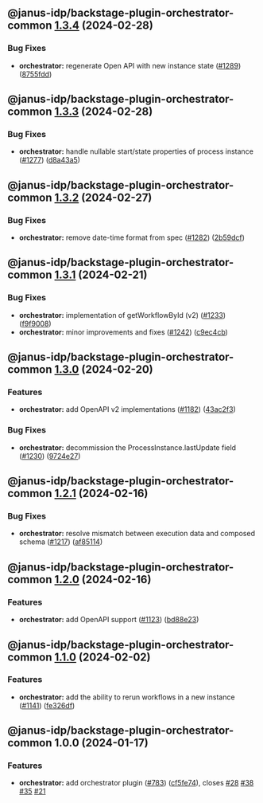 ## @janus-idp/backstage-plugin-orchestrator-common [1.3.4](https://github.com/janus-idp/backstage-plugins/compare/@janus-idp/backstage-plugin-orchestrator-common@1.3.3...@janus-idp/backstage-plugin-orchestrator-common@1.3.4) (2024-02-28)


### Bug Fixes

* **orchestrator:** regenerate Open API with new instance state ([#1289](https://github.com/janus-idp/backstage-plugins/issues/1289)) ([8755fdd](https://github.com/janus-idp/backstage-plugins/commit/8755fdd04dac406a4a02bfd7823d0993a6edf0b3))

## @janus-idp/backstage-plugin-orchestrator-common [1.3.3](https://github.com/janus-idp/backstage-plugins/compare/@janus-idp/backstage-plugin-orchestrator-common@1.3.2...@janus-idp/backstage-plugin-orchestrator-common@1.3.3) (2024-02-28)


### Bug Fixes

* **orchestrator:** handle nullable start/state properties of process instance ([#1277](https://github.com/janus-idp/backstage-plugins/issues/1277)) ([d8a43a5](https://github.com/janus-idp/backstage-plugins/commit/d8a43a5a164f83fc90d037ae3d7a355f5de543e0))

## @janus-idp/backstage-plugin-orchestrator-common [1.3.2](https://github.com/janus-idp/backstage-plugins/compare/@janus-idp/backstage-plugin-orchestrator-common@1.3.1...@janus-idp/backstage-plugin-orchestrator-common@1.3.2) (2024-02-27)


### Bug Fixes

* **orchestrator:** remove date-time format from spec ([#1282](https://github.com/janus-idp/backstage-plugins/issues/1282)) ([2b59dcf](https://github.com/janus-idp/backstage-plugins/commit/2b59dcf00082e617911289d8813ad02b83800470))

## @janus-idp/backstage-plugin-orchestrator-common [1.3.1](https://github.com/janus-idp/backstage-plugins/compare/@janus-idp/backstage-plugin-orchestrator-common@1.3.0...@janus-idp/backstage-plugin-orchestrator-common@1.3.1) (2024-02-21)


### Bug Fixes

* **orchestrator:** implementation of getWorkflowById (v2) ([#1233](https://github.com/janus-idp/backstage-plugins/issues/1233)) ([f9f9008](https://github.com/janus-idp/backstage-plugins/commit/f9f9008d29f244c2ae6d688d3e2dc9b65b705e5b))
* **orchestrator:** minor improvements and fixes ([#1242](https://github.com/janus-idp/backstage-plugins/issues/1242)) ([c9ec4cb](https://github.com/janus-idp/backstage-plugins/commit/c9ec4cbe1847268e8068edc69c7937c5e133c315))

## @janus-idp/backstage-plugin-orchestrator-common [1.3.0](https://github.com/janus-idp/backstage-plugins/compare/@janus-idp/backstage-plugin-orchestrator-common@1.2.1...@janus-idp/backstage-plugin-orchestrator-common@1.3.0) (2024-02-20)


### Features

* **orchestrator:** add OpenAPI v2 implementations ([#1182](https://github.com/janus-idp/backstage-plugins/issues/1182)) ([43ac2f3](https://github.com/janus-idp/backstage-plugins/commit/43ac2f3f492b5c977142a3cfd9868d5e193ceb02))


### Bug Fixes

* **orchestrator:** decommission the ProcessInstance.lastUpdate field ([#1230](https://github.com/janus-idp/backstage-plugins/issues/1230)) ([9724e27](https://github.com/janus-idp/backstage-plugins/commit/9724e27eaa84fe73d7724f28c86409681b7f79f8))

## @janus-idp/backstage-plugin-orchestrator-common [1.2.1](https://github.com/janus-idp/backstage-plugins/compare/@janus-idp/backstage-plugin-orchestrator-common@1.2.0...@janus-idp/backstage-plugin-orchestrator-common@1.2.1) (2024-02-16)


### Bug Fixes

* **orchestrator:** resolve mismatch between execution data and composed schema ([#1217](https://github.com/janus-idp/backstage-plugins/issues/1217)) ([af85114](https://github.com/janus-idp/backstage-plugins/commit/af851148935e1ed083709cac145520d7551de737))

## @janus-idp/backstage-plugin-orchestrator-common [1.2.0](https://github.com/janus-idp/backstage-plugins/compare/@janus-idp/backstage-plugin-orchestrator-common@1.1.0...@janus-idp/backstage-plugin-orchestrator-common@1.2.0) (2024-02-16)


### Features

* **orchestrator:** add OpenAPI support ([#1123](https://github.com/janus-idp/backstage-plugins/issues/1123)) ([bd88e23](https://github.com/janus-idp/backstage-plugins/commit/bd88e2304c93761ce6754985074f004a5a3c8c4b))

## @janus-idp/backstage-plugin-orchestrator-common [1.1.0](https://github.com/janus-idp/backstage-plugins/compare/@janus-idp/backstage-plugin-orchestrator-common@1.0.0...@janus-idp/backstage-plugin-orchestrator-common@1.1.0) (2024-02-02)


### Features

* **orchestrator:** add the ability to rerun workflows in a new instance ([#1141](https://github.com/janus-idp/backstage-plugins/issues/1141)) ([fe326df](https://github.com/janus-idp/backstage-plugins/commit/fe326df569caa5a9e7b7ec809c1c371a2a936010))

## @janus-idp/backstage-plugin-orchestrator-common 1.0.0 (2024-01-17)


### Features

* **orchestrator:** add orchestrator plugin ([#783](https://github.com/janus-idp/backstage-plugins/issues/783)) ([cf5fe74](https://github.com/janus-idp/backstage-plugins/commit/cf5fe74db6992d9f51f5073bbcf20c8c346357a1)), closes [#28](https://github.com/janus-idp/backstage-plugins/issues/28) [#38](https://github.com/janus-idp/backstage-plugins/issues/38) [#35](https://github.com/janus-idp/backstage-plugins/issues/35) [#21](https://github.com/janus-idp/backstage-plugins/issues/21)
